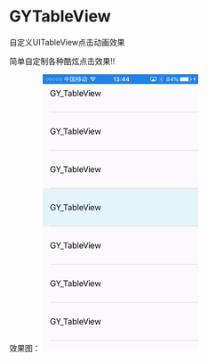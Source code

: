 # GYTableView
自定义UITableView点击动画效果

简单自定制各种酷炫点击效果!!

效果图：
![image](https://github.com/HuangGY1993/GYTableView/blob/master//display.gif)
